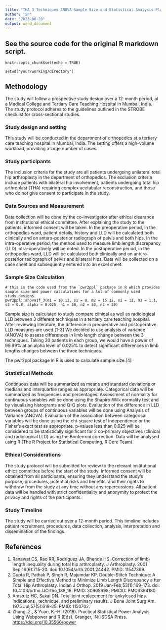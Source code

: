 ```yaml
---
title: "THA 3 Techniques ANOVA Sample Size and Statistical Analysis Plan"
author: "SP"
date: "2023-08-28"
output: word_document
---
```


## See the source code for the original R markdown script.

```{r setup, include=FALSE}
knitr::opts_chunk$set(echo = TRUE)
```

```{r, include=FALSE}
setwd("your/working/directory")
```

## Methodology
The study will follow a prospective study design over a 12-month period, at a Medical College and Tertiary Care Teaching Hospital in Mumbai, 
India. The study protocol adheres to the guidelines outlined in the STROBE checklist for cross-sectional studies.

### Study design and setting
This study will be conducted in the department of orthopedics at a tertiary care teaching hospital in Mumbai, India. The setting offers a 
high-volume workload, providing a large number of cases. 

### Study participants
The inclusion criteria for the study are all patients undergoing unilateral total hip arthroplasty in the department of orthopedics. The 
exclusion criteria include patients with bilateral hip involvement, patients undergoing total hip arthroplast (THA) requiring complex 
acetabular reconstruction, and those who do not give consent to participate in the study.

### Data Sources and Measurement
Data collection will be done by the co-investigator after ethical clearance from institutional ethical committee. After explaining the study 
to the patients, informed consent will be taken. In the preoperative period, in the orthopedics ward, patient details, history and LLD will 
be calculated both clinically and on antero-posterior radiograph of pelvis and both hips. In the intra-operative period, the method used 
to measure limb length discrepancy (LLD) intra-operatively will be noted. In the postoperative period, in the orthopedics ward, LLD will 
be calculated both clinically and on antero-posterior radiograph of pelvis and bilateral hips. Data will be collected on a case sheet 
and subsequently entered into an excel sheet.

### Sample Size Calculation
```{r, include=TRUE}
# this is the code used from the `pwr2ppl` package in R which provides sample size and power calculations for a lot of commonly used 
study designs.
pwr2ppl::anova1f_3(m1 = 10.13, s1 = 8, m2 = 15.12, s2 = 12, m3 = 1.1, s3 = 0.8, alpha = 0.025, n1 = 30, n2 = 30, n3 = 30)
```
Sample size is calculated to study compare clinical as well as radiological LLD between 3 different techniques in a tertiary care 
teaching hospital. After reviewing literature, the difference in preoperative and postoperative LLD measures are used.[1-3] We decided to 
use analysis of variance (ANOVA) to assess differences in limb length change between the 3 techniques. Taking 30 patients in each group, 
we would have a power of 99.99% at an alpha level of 0.025% to detect significant differences in limb lengths changes between the three techniques.

The pwr2ppl package in R is used to calculate sample size.[4]

### Statistical Methods
Continuous data will be summarized as means and standard deviations or medians and interquartile ranges as appropriate. Categorical data will 
be summarized as frequencies and percentages. Assessment of normality for continuous variables will be done using the Shapiro-Wilk 
normality test and by visualizing histograms and Q-Q plots.
Evaluation of the difference in LLD between groups of continuous variables will be done using Analysis of Variance (ANOVA). Evaluation of 
the association between categorical variables will be done using the chi-square test of independence or the Fisher’s exact test as 
appropriate.
p-values less than 0.025 will be considered to be statistically significant for 2 co-primary objectives (clinical and radiological LLD) 
using the Bonferroni correction. Data will be analysed using R (The R Project for Statistical Computing, R Core Team).

### Ethical Considerations
The study protocol will be submitted for review to the relevant institutional ethics committee before the start of the study. Informed 
consent will be obtained from all participants, ensuring they understand the study’s purpose, procedures, potential risks and benefits, 
and their rights to withdraw from the study at any time without any repercussions. All patient data will be handled with strict 
confidentiality and anonymity to protect the privacy and rights of the participants.

### Study Timeline
The study will be carried out over a 12-month period. This timeline includes patient recruitment, procedures, data collection, 
analysis, interpretation and dissemination of the findings.

## References
1.	Ranawat CS, Rao RR, Rodriguez JA, Bhende HS. Correction of limb-length inequality during total hip arthroplasty. J Arthroplasty. 
2001 Sep;16(6):715-20. doi: 10.1054/arth.2001.24442. PMID: 11547369.
2.	Gupta R, Pathak P, Singh R, Majumdar KP. Double-Stitch Technique: A Simple and Effective Method to Minimize Limb Length Discrepancy a
fter Total Hip Arthroplasty. Indian J Orthop. 2019 Jan-Feb;53(1):169-173. doi: 10.4103/ortho.IJOrtho_188_18. PMID: 30905998; PMCID: PMC6394180.
3.	Amstutz HC, Sakai DN. Total joint replacement for ankylosed hips. Indications , technique, and preliminary results. J Bone Joint Surg 
Am. 1975 Jul;57(5):619-25. PMID: 1150702.
4.	Zhang, Z., & Yuan, K.-H. (2018). Practical Statistical Power Analysis Using Webpower and R (Eds). Granger, IN: 
ISDSA Press. https://doi.org/10.35566/power
